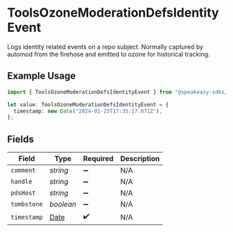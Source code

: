 # ToolsOzoneModerationDefsIdentityEvent

Logs identity related events on a repo subject. Normally captured by automod from the firehose and emitted to ozone for historical tracking.

## Example Usage

```typescript
import { ToolsOzoneModerationDefsIdentityEvent } from "@speakeasy-sdks/bluesky/models/components";

let value: ToolsOzoneModerationDefsIdentityEvent = {
  timestamp: new Date("2024-01-25T17:35:17.871Z"),
};
```

## Fields

| Field                                                                                         | Type                                                                                          | Required                                                                                      | Description                                                                                   |
| --------------------------------------------------------------------------------------------- | --------------------------------------------------------------------------------------------- | --------------------------------------------------------------------------------------------- | --------------------------------------------------------------------------------------------- |
| `comment`                                                                                     | *string*                                                                                      | :heavy_minus_sign:                                                                            | N/A                                                                                           |
| `handle`                                                                                      | *string*                                                                                      | :heavy_minus_sign:                                                                            | N/A                                                                                           |
| `pdsHost`                                                                                     | *string*                                                                                      | :heavy_minus_sign:                                                                            | N/A                                                                                           |
| `tombstone`                                                                                   | *boolean*                                                                                     | :heavy_minus_sign:                                                                            | N/A                                                                                           |
| `timestamp`                                                                                   | [Date](https://developer.mozilla.org/en-US/docs/Web/JavaScript/Reference/Global_Objects/Date) | :heavy_check_mark:                                                                            | N/A                                                                                           |
